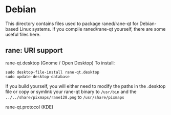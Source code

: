 
Debian
====================
This directory contains files used to package raned/rane-qt
for Debian-based Linux systems. If you compile raned/rane-qt yourself, there are some useful files here.

## rane: URI support ##


rane-qt.desktop  (Gnome / Open Desktop)
To install:

	sudo desktop-file-install rane-qt.desktop
	sudo update-desktop-database

If you build yourself, you will either need to modify the paths in
the .desktop file or copy or symlink your rane-qt binary to `/usr/bin`
and the `../../share/pixmaps/rane128.png` to `/usr/share/pixmaps`

rane-qt.protocol (KDE)

